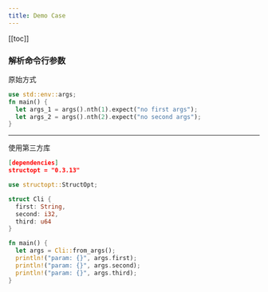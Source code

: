 ```yaml
---
title: Demo Case
---
```


[[toc]]

### 解析命令行参数

原始方式

```rust
use std::env::args;
fn main() {
  let args_1 = args().nth(1).expect("no first args");
  let args_2 = args().nth(2).expect("no second args");
}
```

---

使用第三方库

```json
[dependencies]
structopt = "0.3.13"
```

```rust
use structopt::StructOpt;

struct Cli {
  first: String,
  second: i32,
  third: u64
}

fn main() {
  let args = Cli::from_args();
  println!("param: {}", args.first);
  println!("param: {}", args.second);
  println!("param: {}", args.third);
}
```